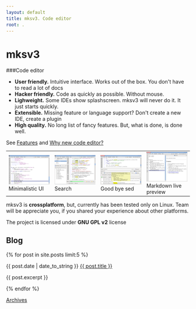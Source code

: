 ```yaml
---
layout: default
title: mksv3. Code editor
root: .
---
```



# mksv3

###Code editor


* **User friendly.** Intuitive interface. Works out of the box. You don't have to read a lot of docs
* **Hacker friendly.** Code as quickly as possible. Without mouse.
* **Lighweight.** Some IDEs show splashscreen. mksv3 will never do it. It just starts quickly.
* **Extensible.** Missing feature or language support? Don't create a new IDE, create a plugin
* **High quality.** No long list of fancy features. But, what is done, is done well.

See [Features](features.html) and [Why new code editor?](why-new.html)
    
<table frame="void">
    <tr>
        <td width="20%">
            <a href="screenshots/minimal.png">
                <img src="screenshots/preview/minimal.png" width="100%" height="100%"/>
            </a>
            Minimalistic UI
        </td>
        <td width="20%">
            <a href="screenshots/search.png">
                <img src="screenshots/preview/search.png" width="100%" height="100%"/>
            </a>
            Search
        </td>
        <td width="20%">
            <a href="screenshots/search-replace.png">
                <img src="screenshots/preview/search-replace.png" width="100%" height="100%"/>
            </a>
            Good bye sed
        </td>
        <td width="20%">
            <a href="screenshots/markdown-preview.png">
                <img src="screenshots/preview/markdown-preview.png" width="100%" height="100%"/>
            </a>
            Markdown live preview
        </td>
    </tr>
</table>

mksv3 is **crossplatform**, but, currently has been tested only on Linux. Team will be appreciate you, if you shared your experience about other platforms.

The project is licensed under **GNU GPL v2** license


## Blog
{% for post in site.posts limit:5 %}
<div>
  {{ post.date | date_to_string }}
  <a href="{{ page.root }}{{ post.url }}">{{ post.title }}</a>
  <p>{{ post.excerpt }}</p>
</div>
{% endfor %}

<a href="archive.html">Archives</a>

